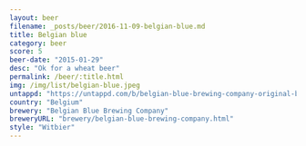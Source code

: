 ```yaml
---
layout: beer
filename: _posts/beer/2016-11-09-belgian-blue.md
title: Belgian blue
category: beer
score: 5
beer-date: "2015-01-29"
desc: "Ok for a wheat beer"
permalink: /beer/:title.html
img: /img/list/belgian-blue.jpeg
untappd: "https://untappd.com/b/belgian-blue-brewing-company-original-belgian-wheat-ale/562689"
country: "Belgium"
brewery: "Belgian Blue Brewing Company"
breweryURL: "brewery/belgian-blue-brewing-company.html"
style: "Witbier"
---
```

